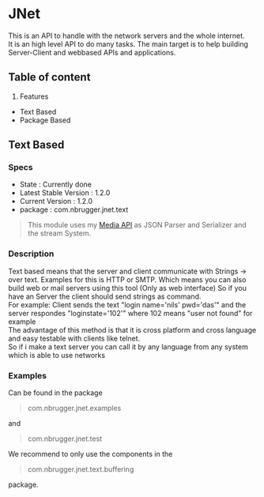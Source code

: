 # JNet

This is an API to handle with the network servers and the whole internet.   
 It is an high level API to do many tasks. The main target is to help building Server-Client and webbased APIs and applications.   


## Table of content


1. Features
	
*   Text Based
*   Package Based


## Text Based

### Specs
*   State                 : Currently done
*   Latest Stable Version : 1.2.0
*   Current Version       : 1.2.0
*   package               : com.nbrugger.jnet.text

> This module uses my [Media API][mapi] as JSON Parser and Serializer and the stream System.

### Description

Text based means that the server and client communicate with Strings -> over text. Examples for this is HTTP or SMTP.
Which means you can also build web or mail servers using this tool (Only as web interface)
So if you have an Server the client should send strings as command.  
For example:
Client sends the text "login name='nils' pwd='das'" and the server respondes "loginstate='102'" where 102 means "user not found" for example   
The advantage of this method is that it is cross platform and cross language and easy testable with clients like telnet.  
So if i make a text server you can call it by any language from any system which is able to use networks   

### Examples
Can be found in the package
> com.nbrugger.jnet.examples

and
> com.nbrugger.jnet.test

We recommend to only use the components in the 
> com.nbrugger.jnet.text.buffering

package.

[mapi]: https://github.com/nbrugger-tgm/Niton-Media-Framework "Media API" 